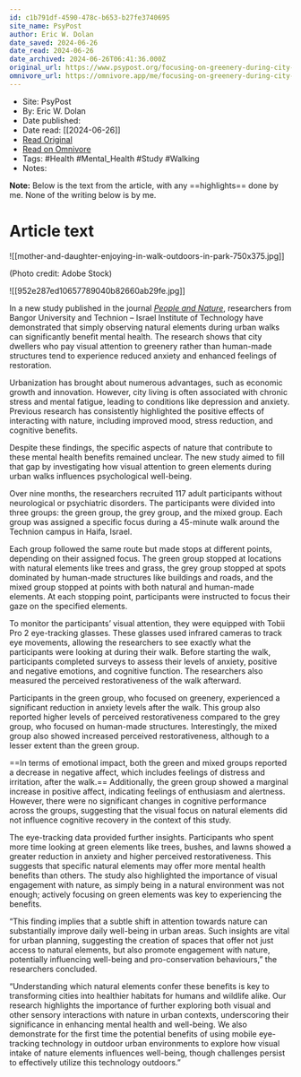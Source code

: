 ```yaml
---
id: c1b791df-4590-478c-b653-b27fe3740695
site_name: PsyPost
author: Eric W. Dolan
date_saved: 2024-06-26
date_read: 2024-06-26
date_archived: 2024-06-26T06:41:36.000Z
original_url: https://www.psypost.org/focusing-on-greenery-during-city-walks-appears-to-have-mental-health-benefits/
omnivore_url: https://omnivore.app/me/focusing-on-greenery-during-city-walks-has-mental-health-benefit-19053440f01
---
```


 - Site: PsyPost
 - By: Eric W. Dolan
 - Date published: 
 - Date read: [[2024-06-26]]
 - [Read Original](https://www.psypost.org/focusing-on-greenery-during-city-walks-appears-to-have-mental-health-benefits/)
 - [Read on Omnivore](https://omnivore.app/me/focusing-on-greenery-during-city-walks-has-mental-health-benefit-19053440f01)
 - Tags:  #Health  #Mental_Health  #Study  #Walking 
 - Notes: 

**Note:** Below is the text from the article, with any ==highlights== done by me. None of the writing below is by me.

# Article text
![[mother-and-daughter-enjoying-in-walk-outdoors-in-park-750x375.jpg]]

(Photo credit: Adobe Stock)

![[952e287ed10657789040b82660ab29fe.jpg]]

In a new study published in the journal _[People and Nature](https://doi.org/10.1002/pan3.10648)_, researchers from Bangor University and Technion – Israel Institute of Technology have demonstrated that simply observing natural elements during urban walks can significantly benefit mental health. The research shows that city dwellers who pay visual attention to greenery rather than human-made structures tend to experience reduced anxiety and enhanced feelings of restoration.

Urbanization has brought about numerous advantages, such as economic growth and innovation. However, city living is often associated with chronic stress and mental fatigue, leading to conditions like depression and anxiety. Previous research has consistently highlighted the positive effects of interacting with nature, including improved mood, stress reduction, and cognitive benefits.

Despite these findings, the specific aspects of nature that contribute to these mental health benefits remained unclear. The new study aimed to fill that gap by investigating how visual attention to green elements during urban walks influences psychological well-being.

Over nine months, the researchers recruited 117 adult participants without neurological or psychiatric disorders. The participants were divided into three groups: the green group, the grey group, and the mixed group. Each group was assigned a specific focus during a 45-minute walk around the Technion campus in Haifa, Israel.

Each group followed the same route but made stops at different points, depending on their assigned focus. The green group stopped at locations with natural elements like trees and grass, the grey group stopped at spots dominated by human-made structures like buildings and roads, and the mixed group stopped at points with both natural and human-made elements. At each stopping point, participants were instructed to focus their gaze on the specified elements.

To monitor the participants’ visual attention, they were equipped with Tobii Pro 2 eye-tracking glasses. These glasses used infrared cameras to track eye movements, allowing the researchers to see exactly what the participants were looking at during their walk. Before starting the walk, participants completed surveys to assess their levels of anxiety, positive and negative emotions, and cognitive function. The researchers also measured the perceived restorativeness of the walk afterward.

Participants in the green group, who focused on greenery, experienced a significant reduction in anxiety levels after the walk. This group also reported higher levels of perceived restorativeness compared to the grey group, who focused on human-made structures. Interestingly, the mixed group also showed increased perceived restorativeness, although to a lesser extent than the green group.

==In terms of emotional impact, both the green and mixed groups reported a decrease in negative affect, which includes feelings of distress and irritation, after the walk.== Additionally, the green group showed a marginal increase in positive affect, indicating feelings of enthusiasm and alertness. However, there were no significant changes in cognitive performance across the groups, suggesting that the visual focus on natural elements did not influence cognitive recovery in the context of this study.

The eye-tracking data provided further insights. Participants who spent more time looking at green elements like trees, bushes, and lawns showed a greater reduction in anxiety and higher perceived restorativeness. This suggests that specific natural elements may offer more mental health benefits than others. The study also highlighted the importance of visual engagement with nature, as simply being in a natural environment was not enough; actively focusing on green elements was key to experiencing the benefits.

“This finding implies that a subtle shift in attention towards nature can substantially improve daily well-being in urban areas. Such insights are vital for urban planning, suggesting the creation of spaces that offer not just access to natural elements, but also promote engagement with nature, potentially influencing well-being and pro-conservation behaviours,” the researchers concluded.

“Understanding which natural elements confer these benefits is key to transforming cities into healthier habitats for humans and wildlife alike. Our research highlights the importance of further exploring both visual and other sensory interactions with nature in urban contexts, underscoring their significance in enhancing mental health and well-being. We also demonstrate for the first time the potential benefits of using mobile eye-tracking technology in outdoor urban environments to explore how visual intake of nature elements influences well-being, though challenges persist to effectively utilize this technology outdoors.”

